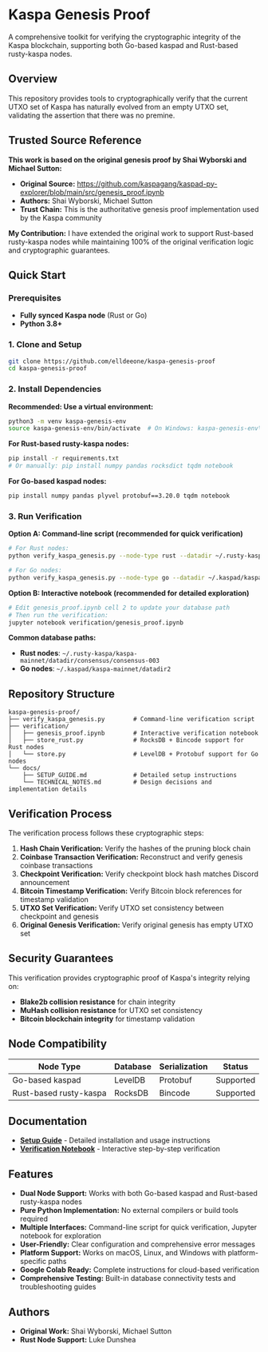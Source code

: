 # Kaspa Genesis Proof

A comprehensive toolkit for verifying the cryptographic integrity of the Kaspa blockchain, supporting both Go-based kaspad and Rust-based rusty-kaspa nodes.

## Overview

This repository provides tools to cryptographically verify that the current UTXO set of Kaspa has naturally evolved from an empty UTXO set, validating the assertion that there was no premine.

## Trusted Source Reference

**This work is based on the original genesis proof by Shai Wyborski and Michael Sutton:**
- **Original Source:** https://github.com/kaspagang/kaspad-py-explorer/blob/main/src/genesis_proof.ipynb
- **Authors:** Shai Wyborski, Michael Sutton
- **Trust Chain:** This is the authoritative genesis proof implementation used by the Kaspa community

**My Contribution:** I have extended the original work to support Rust-based rusty-kaspa nodes while maintaining 100% of the original verification logic and cryptographic guarantees.

## Quick Start

### Prerequisites
- **Fully synced Kaspa node** (Rust or Go)
- **Python 3.8+**

### 1. Clone and Setup
```bash
git clone https://github.com/elldeeone/kaspa-genesis-proof
cd kaspa-genesis-proof
```

### 2. Install Dependencies

**Recommended: Use a virtual environment:**
```bash
python3 -m venv kaspa-genesis-env
source kaspa-genesis-env/bin/activate  # On Windows: kaspa-genesis-env\Scripts\activate
```

**For Rust-based rusty-kaspa nodes:**
```bash
pip install -r requirements.txt
# Or manually: pip install numpy pandas rocksdict tqdm notebook
```

**For Go-based kaspad nodes:**
```bash
pip install numpy pandas plyvel protobuf==3.20.0 tqdm notebook
```

### 3. Run Verification

**Option A: Command-line script (recommended for quick verification)**
```bash
# For Rust nodes:
python verify_kaspa_genesis.py --node-type rust --datadir ~/.rusty-kaspa/kaspa-mainnet/datadir

# For Go nodes:
python verify_kaspa_genesis.py --node-type go --datadir ~/.kaspad/kaspa-mainnet/datadir2
```

**Option B: Interactive notebook (recommended for detailed exploration)**
```bash
# Edit genesis_proof.ipynb cell 2 to update your database path
# Then run the verification:
jupyter notebook verification/genesis_proof.ipynb
```

**Common database paths:**
- **Rust nodes**: `~/.rusty-kaspa/kaspa-mainnet/datadir/consensus/consensus-003`
- **Go nodes**: `~/.kaspad/kaspa-mainnet/datadir2`

## Repository Structure

```
kaspa-genesis-proof/
├── verify_kaspa_genesis.py        # Command-line verification script
├── verification/
│   ├── genesis_proof.ipynb        # Interactive verification notebook
│   ├── store_rust.py              # RocksDB + Bincode support for Rust nodes
│   └── store.py                   # LevelDB + Protobuf support for Go nodes
└── docs/
    ├── SETUP_GUIDE.md             # Detailed setup instructions
    └── TECHNICAL_NOTES.md         # Design decisions and implementation details
```

## Verification Process

The verification process follows these cryptographic steps:

1. **Hash Chain Verification:** Verify the hashes of the pruning block chain
2. **Coinbase Transaction Verification:** Reconstruct and verify genesis coinbase transactions
3. **Checkpoint Verification:** Verify checkpoint block hash matches Discord announcement
4. **Bitcoin Timestamp Verification:** Verify Bitcoin block references for timestamp validation
5. **UTXO Set Verification:** Verify UTXO set consistency between checkpoint and genesis
6. **Original Genesis Verification:** Verify original genesis has empty UTXO set

## Security Guarantees

This verification provides cryptographic proof of Kaspa's integrity relying on:
- **Blake2b collision resistance** for chain integrity
- **MuHash collision resistance** for UTXO set consistency  
- **Bitcoin blockchain integrity** for timestamp validation

## Node Compatibility

| Node Type | Database | Serialization | Status |
|-----------|----------|---------------|---------|
| Go-based kaspad | LevelDB | Protobuf | Supported |
| Rust-based rusty-kaspa | RocksDB | Bincode | Supported |

## Documentation

- **[Setup Guide](docs/SETUP_GUIDE.md)** - Detailed installation and usage instructions
- **[Verification Notebook](verification/genesis_proof.ipynb)** - Interactive step-by-step verification

## Features

- **Dual Node Support:** Works with both Go-based kaspad and Rust-based rusty-kaspa nodes
- **Pure Python Implementation:** No external compilers or build tools required
- **Multiple Interfaces:** Command-line script for quick verification, Jupyter notebook for exploration
- **User-Friendly:** Clear configuration and comprehensive error messages
- **Platform Support:** Works on macOS, Linux, and Windows with platform-specific paths
- **Google Colab Ready:** Complete instructions for cloud-based verification
- **Comprehensive Testing:** Built-in database connectivity tests and troubleshooting guides

## Authors

- **Original Work:** Shai Wyborski, Michael Sutton
- **Rust Node Support:** Luke Dunshea